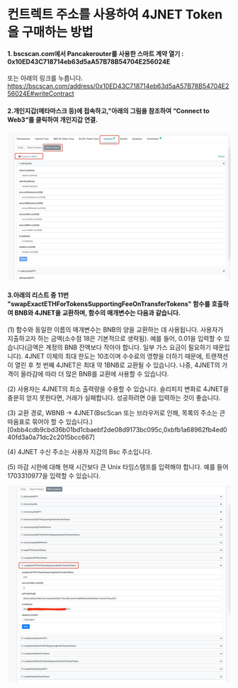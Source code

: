 컨트렉트 주소를 사용하여 4JNET Token을 구매하는 방법
====

 
#### 1.  bscscan.com에서 Pancakerouter를 사용한 스마트 계약 열기 : 0x10ED43C718714eb63d5aA57B78B54704E256024E
또는 아래의 링크를 누릅니다.
  https://bscscan.com/address/0x10ED43C718714eb63d5aA57B78B54704E256024E#writeContract
 

#### 2.개인지갑(메타마스크 등)에 접속하고,"아래의 그림을 참조하여 “Connect to Web3“를 클릭하여 개인지갑 연결.
  ![Image text](https://raw.githubusercontent.com/4jnet/Operational_Guidelines/main/images/ScreenShot1.jpg)

 
#### 3.아래의 리스트 중 11번 "swapExactETHForTokensSupportingFeeOnTransferTokens" 함수를 호출하여 BNB와 4JNET을 교환하며, 함수의 매개변수는 다음과 같습니다.

(1) 함수와 동일한 이름의 매개변수는 BNB의 양을 교환하는 데 사용됩니다.
    사용자가 지출하고자 하는 금액(소수점 18은 기본적으로 생략됨). 예를 들어,
    0.01을 입력할 수 있습니다(금액은 계정의 BNB 잔액보다 작아야 합니다.
    일부 가스 요금이 필요하기 때문입니다).
        4JNET 이체의 최대 한도는 10조이며 수수료의 영향을 더하기 때문에,
    트랜잭션이 열린 후 첫 번째 4JNET은 최대 약 1BNB로 교환될 수 있습니다. 나중,
    4JNET의 가격이 올라감에 따라 더 많은 BNB를 교환에 사용할 수 있습니다.

(2) 사용자는 4JNET의 최소 출력량을 수용할 수 있습니다. 슬리피지 변화로 4JNET을 충분히 얻지 못한다면,
    거래가 실패합니다. 성공하려면 0을 입력하는 것이 좋습니다.

(3) 교환 경로, WBNB -> 4JNET(BscScan 또는 브라우저로 인해,
    목록의 주소는 큰따옴표로 묶어야 할 수 있습니다.)
    [0xbb4cdb9cbd36b01bd1cbaebf2de08d9173bc095c,0xbfb1a68962fb4ed040fd3a0a71dc2c2015bcc667]

(4) 4JNET 수신 주소는 사용자 지갑의 Bsc 주소입니다.

(5) 마감 시한에 대해 현재 시간보다 큰 Unix 타임스탬프를 입력해야 합니다. 예를 들어 1703310977을 입력할 수 있습니다.

![Image text](https://raw.githubusercontent.com/4jnet/Operational_Guidelines/main/images/ScreenShot2.jpg)
